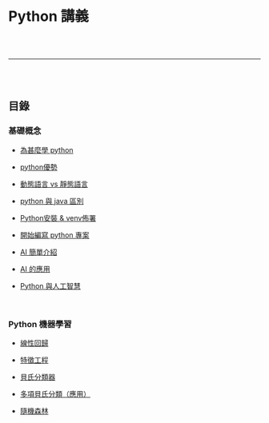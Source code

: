 # Python 講義

<br><br>

---


<br><br>

## 目錄

### 基礎概念

*  [為甚麼學 python](./為甚麼學_python.md)

*  [python優勢](./python優勢.md)

* [動態語言 vs 靜態語言](./動態語言vs靜態語言.md)

* [python 與 java 區別](./python_與_java_區別.md)

* [Python安裝 & venv佈署](./Python安裝&venv佈署.md)

* [開始編寫 python 專案](./開始寫_python_專案.md)

* [AI 簡單介紹](./AI簡單介紹.md)

* [AI 的應用](./AI的應用.md)

* [Python 與人工智慧](./Python與人工智慧.md)

<br>


### Python 機器學習 

* [線性回歸](./sklearn/線性回歸.md)

* [特徵工程](./sklearn/特徵工程.md)

* [貝氏分類器](./sklearn/貝氏分類器.md)

* [多項貝氏分類（應用）](./sklearn/多項貝氏分類.md)

* [隨機森林](./sklearn/randomForest.md)